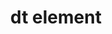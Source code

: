 ---
{
  "title": "dt element",
  "description": "Description list - term element. See [the `dl` element](/tech/html/dl_element) for more information.",
  "category": "html",
  "keywords": "dt element",
  "last_test_date": "2018-09-05",
  "test_results_url": "https://a11ysupport.io/tech/html/dt_element",
  "test_url": "https://a11ysupport.io/tech/html/dt_element",
  "notes_by_num": {
    "1": "Didn't convey its role",
    "2": "Didn't convey the position in set information"
  },
  "stats": {
    "jaws": {
      "chrome": {
        "85": "n #1 #2"
      },
      "ie": {
        "11.134": "n #1 #2"
      },
      "firefox": {
        "80": "n #1 #2"
      }
    },
    "narrator": {
      "edge": {
        "85": "n #1 #2"
      }
    },
    "nvda": {
      "chrome": {
        "85": "u #1"
      },
      "firefox": {
        "80": "n #1 #2"
      }
    },
    "orca": {
      "firefox": {
        "80": "n #1 #2"
      }
    },
    "talkback": {
      "and_chr": {
        "85": "n #1 #2"
      }
    },
    "vo_ios": {
      "ios_saf": {
        "14": "a #2"
      }
    },
    "vo_macos": {
      "safari": {
        "14.0": "a #1"
      }
    }
  },
  "links": {
    "WHATWG HTML spec for the dt element": "https://html.spec.whatwg.org/#the-dd-element",
    "HTML AAM for the dt element": "https://w3c.github.io/html-aam/#el-dt"
  }
}
---